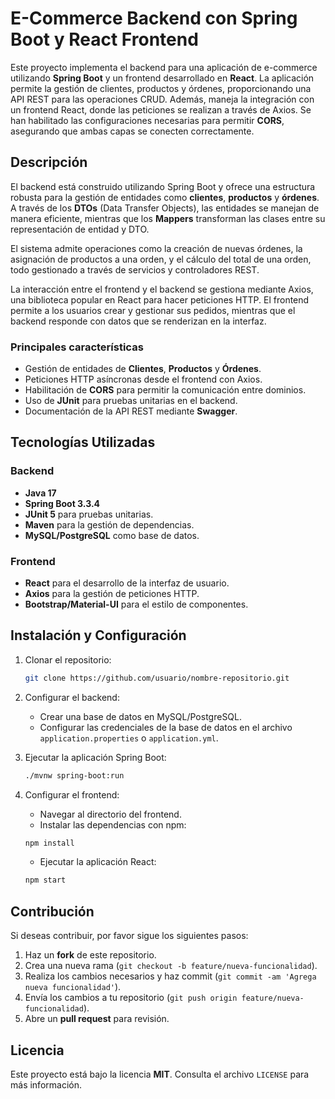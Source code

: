 # **E-Commerce Backend con Spring Boot y React Frontend**

Este proyecto implementa el backend para una aplicación de e-commerce utilizando **Spring Boot** y un frontend desarrollado en **React**. La aplicación permite la gestión de clientes, productos y órdenes, proporcionando una API REST para las operaciones CRUD. Además, maneja la integración con un frontend React, donde las peticiones se realizan a través de Axios. Se han habilitado las configuraciones necesarias para permitir **CORS**, asegurando que ambas capas se conecten correctamente.

## **Descripción**

El backend está construido utilizando Spring Boot y ofrece una estructura robusta para la gestión de entidades como **clientes**, **productos** y **órdenes**. A través de los **DTOs** (Data Transfer Objects), las entidades se manejan de manera eficiente, mientras que los **Mappers** transforman las clases entre su representación de entidad y DTO.

El sistema admite operaciones como la creación de nuevas órdenes, la asignación de productos a una orden, y el cálculo del total de una orden, todo gestionado a través de servicios y controladores REST.

La interacción entre el frontend y el backend se gestiona mediante Axios, una biblioteca popular en React para hacer peticiones HTTP. El frontend permite a los usuarios crear y gestionar sus pedidos, mientras que el backend responde con datos que se renderizan en la interfaz.

### **Principales características**

- Gestión de entidades de **Clientes**, **Productos** y **Órdenes**.
- Peticiones HTTP asíncronas desde el frontend con Axios.
- Habilitación de **CORS** para permitir la comunicación entre dominios.
- Uso de **JUnit** para pruebas unitarias en el backend.
- Documentación de la API REST mediante **Swagger**.

## **Tecnologías Utilizadas**

### **Backend**
- **Java 17**
- **Spring Boot 3.3.4**
- **JUnit 5** para pruebas unitarias.
- **Maven** para la gestión de dependencias.
- **MySQL/PostgreSQL** como base de datos.

### **Frontend**
- **React** para el desarrollo de la interfaz de usuario.
- **Axios** para la gestión de peticiones HTTP.
- **Bootstrap/Material-UI** para el estilo de componentes.

## **Instalación y Configuración**

1. Clonar el repositorio:
    ```bash
    git clone https://github.com/usuario/nombre-repositorio.git
    ```

2. Configurar el backend:
    - Crear una base de datos en MySQL/PostgreSQL.
    - Configurar las credenciales de la base de datos en el archivo `application.properties` o `application.yml`.

3. Ejecutar la aplicación Spring Boot:
    ```bash
    ./mvnw spring-boot:run
    ```

4. Configurar el frontend:
    - Navegar al directorio del frontend.
    - Instalar las dependencias con npm:
    ```bash
    npm install
    ```
    - Ejecutar la aplicación React:
    ```bash
    npm start
    ```

## **Contribución**

Si deseas contribuir, por favor sigue los siguientes pasos:

1. Haz un **fork** de este repositorio.
2. Crea una nueva rama (`git checkout -b feature/nueva-funcionalidad`).
3. Realiza los cambios necesarios y haz commit (`git commit -am 'Agrega nueva funcionalidad'`).
4. Envía los cambios a tu repositorio (`git push origin feature/nueva-funcionalidad`).
5. Abre un **pull request** para revisión.

## **Licencia**

Este proyecto está bajo la licencia **MIT**. Consulta el archivo `LICENSE` para más información.
